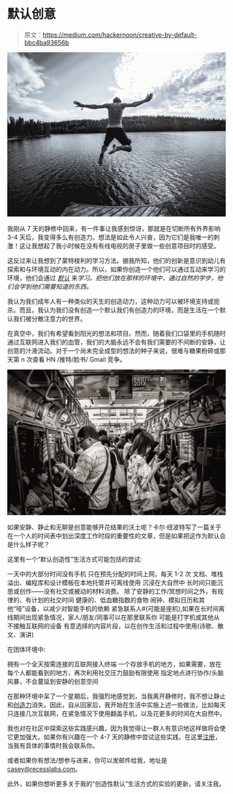 # 默认创意

> 原文：<https://medium.com/hackernoon/creative-by-default-bbc4ba93656b>

![](img/985e6f93666eff1053e17cc745149535.png)

我刚从 7 天的静修中回来，有一件事让我感到惊讶，那就是在切断所有外界影响 3-4 天后，我变得多么有创造力。想法是如此令人兴奋，因为它们是我唯一的刺激！这让我想起了我小时候在没有有线电视的房子里做一些创意项目时的感受。

这反过来让我想到了蒙特梭利的学习方法。据我所知，他们的创新是意识到幼儿有探索和与环境互动的内在动力。所以，如果你创造一个他们可以通过互动来学习的环境，他们会通过 [*默认*](https://hackernoon.com/tagged/default) 来*学习。把他们放在那样的环境中，通过自然的学步，他们会学到他们需要知道的东西。*

我认为我们成年人有一种类似的天生的创造动力，这种动力可以被环境支持或扼杀。而且，我认为我们没有创造一个默认我们有创造力的环境，而是生活在一个默认我们被分散注意力的世界。

在真空中，我们有希望看到阳光的想法和项目。然而，随着我们口袋里的手机随时通过互联网进入我们的血管，我们的大脑永远不会有我们需要的不间断的安静，让创意的汁液流动。对于一个尚未完全成型的想法的种子来说，很难与糖果粉碎或那天第 n 次查看 HN /推特/脸书/ Gmail 竞争。

![](img/66a4ed656842b500223063eacfbb8ffd.png)

如果安静、静止和无聊是创意能够开花结果的沃土呢？卡尔·纽波特写了一篇关于在一个人的时间表中划出深度工作时段的重要性的文章，但是如果把这作为默认会是什么样子呢？

这里有一个“默认创造性”生活方式可能包括的尝试:

一天中的大部分时间没有手机
只在预先分配的时间上网，每天 1-2 次
文档、堆栈溢出、编程库和设计模板在本地托管并可离线使用
沉浸在大自然中
长时间只能沉思或创作——没有社交或被动的材料消费。
除了安静的工作/冥想时间之外，有规律的、有计划的社交时间
健康的、低血糖指数的食物
闹钟、模拟日历和其他“哑”设备，以减少对智能手机的依赖
紧急联系人#(可能是座机),如果在长时间离线期间出现紧急情况，家人/朋友/同事可以在那里联系你
可能是打字机或其他从不接触互联网的设备
有意选择的内容片段，以在创作生活和过程中使用(诗歌、散文、演讲)

在团体环境中:

拥有一个全天按需连接的互联网接入终端
一个存放手机的地方，如果需要，放在每个人都能看到的地方，再次利用社交压力鼓励有限使用
指定地点进行协作/头脑风暴，不会蔓延到安静的创意空间

在那种环境中呆了一个星期后，我强烈地感觉到，当我离开静修时，我不想让静止和[创造力](https://hackernoon.com/tagged/creativity)消失。因此，自从回家后，我开始在生活中实施上述一些做法，比如每天只连接几次互联网，在紧急情况下使用翻盖手机，以及花更多的时间在大自然中。

我也对在社区中探索这些实践感兴趣，因为我觉得让一群人有意识地这样做将会使它更加强大。如果你有兴趣在一个 4-7 天的静修中尝试这些实践，在这里[注册](https://recesslabs.typeform.com/to/PR1lUE)，当我有具体的事情时我会联系你。

或者如果你有想法/想参与进来，你可以发邮件给我，地址是[casey@recesslabs.com](mailto:casey@recesslabs.com)。

此外，如果你想听更多关于我的“创造性默认”生活方式的实验的更新，请关注我。